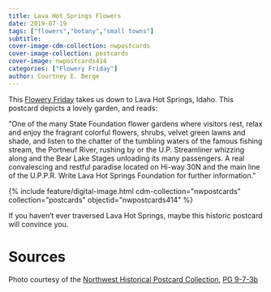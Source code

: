 ```yaml
---
title: Lava Hot Springs Flowers
date: 2019-07-19
tags: ["flowers","botany","small towns"]
subtitle: 
cover-image-cdm-collection: nwpostcards
cover-image-collection: postcards
cover-image: nwpostcards414
categories: ["Flowery Friday"]
author: Courtney E. Berge
---
```


This [Flowery Friday](https://harvester.lib.uidaho.edu/series/floweryfriday.html) takes us down to Lava Hot Springs, Idaho. This postcard depicts a lovely garden, and reads:

"One of the many State Foundation flower gardens where visitors rest, relax and enjoy the fragrant colorful flowers, shrubs, velvet green lawns and shade, and listen to the chatter of the tumbling waters of the famous fishing stream, the Portneuf River, rushing by or the U.P. Streamliner whizzing along and the Bear Lake Stages unloading its many passengers. A real convalescing and restful paradise located on Hi-way 30N and the main line of the U.P.P.R. Write Lava Hot Springs Foundation for further information."

{% include feature/digital-image.html cdm-collection="nwpostcards" collection="postcards" objectid="nwpostcards414" %}

If you haven’t ever traversed Lava Hot Springs, maybe this historic postcard will convince you. 

# Sources

Photo courtesy of the [Northwest Historical Postcard Collection](https://www.lib.uidaho.edu/digital/postcards/), [PG 9-7-3b](https://www.lib.uidaho.edu/digital/postcards/items/nwpostcards414.html)
